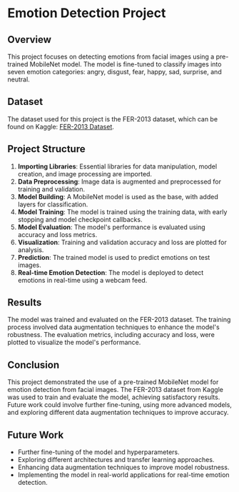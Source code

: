 # Emotion Detection Project

## Overview

This project focuses on detecting emotions from facial images using a pre-trained MobileNet model. The model is fine-tuned to classify images into seven emotion categories: angry, disgust, fear, happy, sad, surprise, and neutral. 

## Dataset

The dataset used for this project is the FER-2013 dataset, which can be found on Kaggle: [FER-2013 Dataset](https://www.kaggle.com/datasets/msambare/fer2013).

## Project Structure

1. **Importing Libraries**: Essential libraries for data manipulation, model creation, and image processing are imported.
2. **Data Preprocessing**: Image data is augmented and preprocessed for training and validation.
3. **Model Building**: A MobileNet model is used as the base, with added layers for classification.
4. **Model Training**: The model is trained using the training data, with early stopping and model checkpoint callbacks.
5. **Model Evaluation**: The model's performance is evaluated using accuracy and loss metrics.
6. **Visualization**: Training and validation accuracy and loss are plotted for analysis.
7. **Prediction**: The trained model is used to predict emotions on test images.
8. **Real-time Emotion Detection**: The model is deployed to detect emotions in real-time using a webcam feed.

## Results

The model was trained and evaluated on the FER-2013 dataset. The training process involved data augmentation techniques to enhance the model's robustness. The evaluation metrics, including accuracy and loss, were plotted to visualize the model's performance.

## Conclusion

This project demonstrated the use of a pre-trained MobileNet model for emotion detection from facial images. The FER-2013 dataset from Kaggle was used to train and evaluate the model, achieving satisfactory results. Future work could involve further fine-tuning, using more advanced models, and exploring different data augmentation techniques to improve accuracy.

## Future Work

- Further fine-tuning of the model and hyperparameters.
- Exploring different architectures and transfer learning approaches.
- Enhancing data augmentation techniques to improve model robustness.
- Implementing the model in real-world applications for real-time emotion detection.
